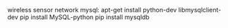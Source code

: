 wireless sensor network
mysql: 
	apt-get install python-dev libmysqlclient-dev
	pip install MySQL-python
	pip install mysqldb

